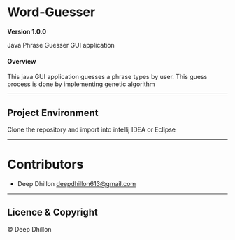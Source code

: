 # Word-Guesser

**Version 1.0.0**

Java Phrase Guesser GUI application

#### Overview
This java GUI application guesses a phrase types by user. This guess
process is done by implementing genetic algorithm

---
## Project Environment
Clone the repository and import into intellij IDEA or Eclipse

---
# Contributors
- Deep Dhillon <deepdhillon613@gmail.com>

---
## Licence & Copyright
© Deep Dhillon
